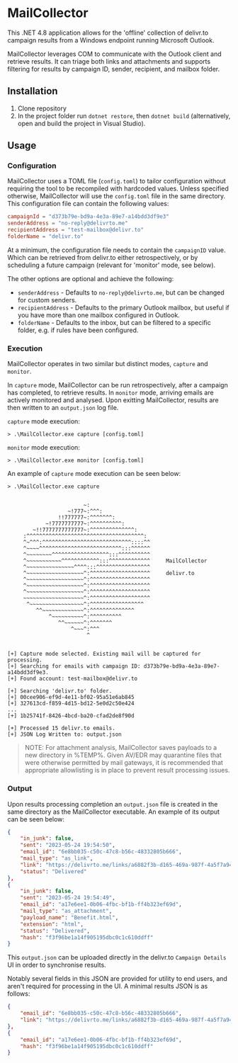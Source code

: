 # MailCollector

This .NET 4.8 application allows for the 'offline' collection of delivr.to campaign results from a Windows endpoint running Microsoft Outlook.

MailCollector leverages COM to communicate with the Outlook client and retrieve results. It can triage both links and attachments and supports filtering for results by campaign ID, sender, recipient, and mailbox folder.

## Installation

1. Clone repository
2. In the project folder run `dotnet restore`, then `dotnet build` (alternatively, open and build the project in Visual Studio).

## Usage

### Configuration

MailCollector uses a TOML file (`config.toml`) to tailor configuration without requiring the tool to be recompiled with hardcoded values. Unless specified otherwise, MailCollector will use the `config.toml` file in the same directory. This configuration file can contain the following values:

```toml
campaignId = "d373b79e-bd9a-4e3a-89e7-a14bdd3df9e3"
senderAddress = "no-reply@delivrto.me"
recipientAddress = "test-mailbox@delivr.to"
folderName = "delivr.to"
```

At a minimum, the configuration file needs to contain the `campaignID` value. Which can be retrieved from delivr.to either retrospectively, or by scheduling a future campaign (relevant for 'monitor' mode, see below).

The other options are optional and achieve the following:

- `senderAddress` - Defaults to `no-reply@delivrto.me`, but can be changed for custom senders.
- `recipientAddress` - Defaults to the primary Outlook mailbox, but useful if you have more than one mailbox configured in Outlook.
- `folderName` - Defaults to the inbox, but can be filtered to a specific folder, e.g. if rules have been configured.

### Execution

MailCollector operates in two similar but distinct modes, `capture` and `monitor`.

In `capture` mode, MailCollector can be run retrospectively, after a campaign has completed, to retrieve results. In `monitor` mode, arriving emails are actively monitored and analysed. Upon exitting MailCollector, results are then written to an `output.json` log file.

`capture` mode execution:

```
> .\MailCollector.exe capture [config.toml] 
```

`monitor` mode execution:

```
> .\MailCollector.exe monitor [config.toml] 
```

An example of `capture` mode execution can be seen below:

```
> .\MailCollector.exe capture


                        ~:
                   ~!777~:^^^:
                !!777777~:^^^^^^^:
            ~!7777777777~:^^^^^^^^^^:
        ~!!7777777777777~:^^^^^^^^^^^^^^:
     :^^^^^^^^^^^^^^^^^^^^^^^^^^^^^^^^^^^^^:
     ^~^^^:^^^^^^^^^^^^^^^^^^^^^^^^^^^^::::^^
     ^~~~~^^^^^^^^^^^^^^^^^^^^^^^^^^:::^^^^^^
     ^~~~~~~~~^^^^^^^^^^^^^^^^^^:::^^^^^^^^^^
     ^~~~~~~~~~~~^^^^^^^^^^^^:::^^^^^^^^^^^^^     MailCollector
     ^~~~~~~~~~~~~~~~^^^^:::^^^^^^^^^^^^^^^^^
     ^~~~~~~~~~~~~~~~~~~^:^^^^^^^^^^^^^^^^^^^     delivr.to
     ^~~~~~~~~~~~~~~~~~~^:^^^^^^^^^^^^^^^^^^^
     ^~~~~~~~~~~~~~~~~~~^:^^^^^^^^^^^^^^^^^^^
     ^~~~~~~~~~~~~~~~~~~^:^^^^^^^^^^^^^^^^^^^
     ~~~~~~~~~~~~~~~~~~~^:^^^^^^^^^^^^^^^^^^^
      ^~~~~~~~~~~~~~~~~~^:^^^^^^^^^^^^^^^^^
         ^^~~~~~~~~~~~~~^:^^^^^^^^^^^^^^
             ^~~~~~~~~~~^:^^^^^^^^^^
                ^^~~~~~~^:^^^^^^^
                    ^~~~^:^^^
                         ^


[+] Capture mode selected. Existing mail will be captured for processing.
[+] Searching for emails with campaign ID: d373b79e-bd9a-4e3a-89e7-a14bdd3df9e3.
[+] Found account: test-mailbox@delivr.to

[+] Searching 'delivr.to' folder.
[+] 00cee906-ef9d-4e11-bf02-95a51e6ab845
[+] 327613cd-f859-4d15-bd12-5e0d2c50e424
...
[+] 1b25741f-8426-4bcd-ba20-cfad2de8f90d

[+] Processed 15 delivr.to emails.
[+] JSON Log Written to: output.json
```

> NOTE: For attachment analysis, MailCollector saves payloads to a new directory in %TEMP%. Given AV/EDR may quarantine files that were otherwise permitted by mail gateways, it is recommended that appropriate allowlisting is in place to prevent result processing issues.

### Output

Upon results processing completion an `output.json` file is created in the same directory as the MailCollector executable. An example of its output can be seen below:

```json
{
    "in_junk": false,
    "sent": "2023-05-24 19:54:50",
    "email_id": "6e8bb035-c50c-47c8-b56c-48332805b666",
    "mail_type": "as_link",
    "link": "https://delivrto.me/links/a6882f3b-d165-469a-987f-4a5f7a94f2aa",
    "status": "Delivered"
},
{
    "in_junk": false,
    "sent": "2023-05-24 19:54:49",
    "email_id": "a17e6ee1-0b06-4fbc-bf1b-ff4b323ef69d",
    "mail_type": "as_attachment",
    "payload_name": "Benefit.html",
    "extension": "html",
    "status": "Delivered",
    "hash": "f3f96be1a14f905195dbc0c1c610ddff"
}
```

This `output.json` can be uploaded directly in the delivr.to `Campaign Details` UI in order to synchronise results. 

Notably several fields in this JSON are provided for utility to end users, and aren't required for processing in the UI. A minimal results JSON is as follows:

```json
{
    "email_id": "6e8bb035-c50c-47c8-b56c-48332805b666",
    "link": "https://delivrto.me/links/a6882f3b-d165-469a-987f-4a5f7a94f2aa",
},
{
    "email_id": "a17e6ee1-0b06-4fbc-bf1b-ff4b323ef69d",
    "hash": "f3f96be1a14f905195dbc0c1c610ddff"
}
```

